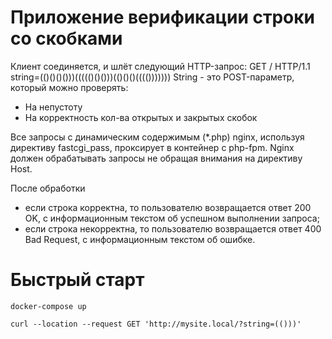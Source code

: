 # Приложение верификации строки со скобками

Клиент соединяется, и шлёт следующий HTTP-запрос:
GET / HTTP/1.1
string=(()()()()))((((()()()))(()()()(((()))))))
String - это POST-параметр, который можно проверять:
- На непустоту
- На корректность кол-ва открытых и закрытых скобок

Все запросы с динамическим содержимым (*.php) nginx, используя директиву fastcgi_pass, проксирует в контейнер с php-fpm.
Nginx должен обрабатывать запросы не обращая внимания на директиву Host. 

После обработки

- если строка корректна, то пользователю возвращается ответ 200 OK, с информационным текстом об успешном выполнении запроса;
- если строка некорректна, то пользователю возвращается ответ 400 Bad Request, с информационным текстом об ошибке.

# Быстрый старт

```
docker-compose up
```

```
curl --location --request GET 'http://mysite.local/?string=(()))'
```
